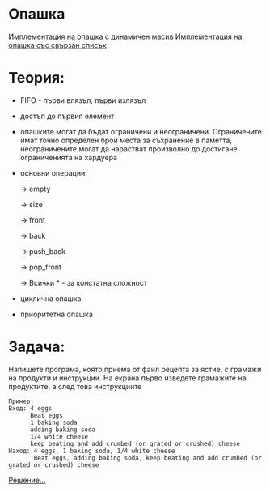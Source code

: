 # Опашка

[Имплементация на опашка с динамичен масив](https://github.com/AleksandrinaKovachka/Data-structures-and-algorithms/blob/main/Week11/Queue/Queue.h)
[Имплементация на опашка със свързан списък](https://github.com/AleksandrinaKovachka/Data-structures-and-algorithms/blob/main/Week11/Queue/QueueList.h)

Теория:
=
- FIFO - първи влязъл, първи излязъл
- достъп до първия елемент
- опашките могат да бъдат ограничени и неограничени. Ограничените имат точно определен брой места за съхранение в паметта, неограничените могат да нарастват произволно до достигане ограниченията на хардуера
- основни операции:

  -> empty
  
  -> size
  
  -> front
  
  -> back
  
  -> push_back
  
  -> pop_front
  
  -> Всички * - за констатна сложност
  
- циклична опашка
- приоритетна опашка

Задача:
=
Напишете програма, която приема от файл рецепта за ястие, с грамажи на продукти и инструкции. На екрана първо изведете грамажите на продуктите, а след това инструкциите
```
Пример:
Вход: 4 eggs
      Beat eggs
      1 baking soda
      adding baking soda
      1/4 white cheese
      keep beating and add crumbed (or grated or crushed) cheese
Изход: 4 eggs, 1 baking soda, 1/4 white cheese
       Beat eggs, adding baking soda, keep beating and add crumbed (or grated or crushed) cheese
```
[Решение...](https://github.com/AleksandrinaKovachka/Data-structures-and-algorithms/blob/main/Week11/Queue/Task1)
